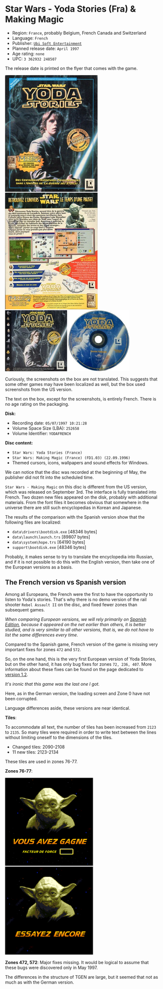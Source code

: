 Star Wars - Yoda Stories (Fra) & Making Magic
=============================================

* Region: `France`, probably Belgium, French Canada and Switzerland
* Language: `French`
* Publisher: [`Ubi Soft Entertainment`](http://web.archive.org/web/19971010184138/http://www.ubisoft.fr/)
* Planned release date: `April 1997`
* Age rating: `none`
* UPC: `3 362932 248507`

The release date is printed on the flyer that comes with the game.

[![](images/cover/thumb/yoda-stories-france-box-front.jpg)](images/cover/yoda-stories-france-box-front.jpg)
[![](images/cover/thumb/yoda-stories-france-box-back.jpg)](images/cover/yoda-stories-france-box-back.jpg)
[![](images/cover/thumb/yoda-stories-france-jewel-case-front.jpg)](images/cover/yoda-stories-france-jewel-case-front.jpg)
[![](images/cover/thumb/yoda-stories-france-disk-front.jpg)](images/cover/yoda-stories-france-disk-front.jpg)

Curiously, the screenshots on the box are not translated.
This suggests that some other games may have been localized as well,
but the box used screenshots from the US version.

The text on the box, except for the screenshots, is entirely French. There is no age rating on the packaging.

**Disk:**

* Recording date: `05/07/1997 10:21:28`
* Volume Space Size (LBA): `252658`
* Volume Identifier: `YODAFRENCH`

**Disc content:**

* `Star Wars: Yoda Stories (France)`
* `Star Wars: Making Magic (France) (FD1.03) (22.09.1996)`
* Themed cursors, icons, wallpapers and sound effects for Windows.

We can notice that the disc was recorded at the beginning of May, the publisher did not fit into the scheduled time.

`Star Wars - Making Magic` on this disc is different from the US version, which was released on September 3rd.
The interface is fully translated into French. Two dozen new files appeared on the disk,
probably with additional materials. From the font files it becomes obvious
that somewhere in the universe there are still such encyclopedias in Korean and Japanese.

The results of the comparison with the Spanish version show that the following files are localized:

* `data\drivers\bootdisk.exe` [48346 bytes]
* `data\launch\launch.trs` [89807 bytes]
* `data\system\hope.trs` [64190 bytes]
* `support\bootdisk.exe` [48346 bytes]

Probably, it makes sense to try to translate the encyclopedia into Russian, and if it is not possible to do this with the English version, 
then take one of the European versions as a basis.


The French version vs Spanish version
-------------------------------------

Among all Europeans, the French were the first to have the opportunity to listen to Yoda's stories.
That's why there is no demo version of the rail shooter `Rebel Assault II` on the disc,
and fixed fewer zones than subsequent games.

_When comparing European versions, we will rely primarily on
[Spanish Edition](spain.md),
because it appeared on the net earlier than others, it is better studied,
and is very similar to all other versions, that is, we do not have to list the same differences every time._

Compared to the Spanish game,
French version of the game is missing very important fixes for zones `472` and `572`.

So, on the one hand, this is the very first European version of Yoda Stories,
but on the other hand, it has only bug fixes for zones `72, 236, 407`.
More information about these fixes can be found on the page dedicated to [version 1.2](usa-12.md).

_It's ironic that this game was the last one I got._

Here, as in the German version, the loading screen and Zone 0 have not been corrupted.

Language differences aside, these versions are near identical.

**Tiles**:

To accommodate all text, the number of tiles has been increased from `2123` to `2135`.
So many tiles were required in order to write text between the lines without limiting oneself to the dimensions of the tiles.

* Changed tiles: 2090-2108
* 11 new tiles: 2123-2134

These tiles are used in zones 76-77.

**Zones 76-77**:

![](images/zones/076fr.png) ![](images/zones/077fr.png)

**Zones 472, 572**: Major fixes missing.
It would be logical to assume that these bugs were discovered only in May 1997.

The differences in the structure of TGEN are large, 
but it seemed that not as much as with the German version.
